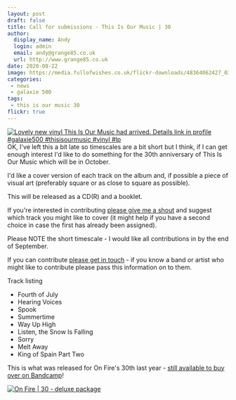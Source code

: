 ```yaml
---
layout: post
draft: false
title: Call for submissions - This Is Our Music | 30
author:
  display_name: Andy
  login: admin
  email: andy@grange85.co.uk
  url: http://www.grange85.co.uk
date: 2020-08-22
image: https://media.fullofwishes.co.uk/flickr-downloads/48364062427_032127f42a_z.jpg
categories:
 - news
 - galaxie 500
tags:
 - this is our music 30
flickr: true
---
```

<div class="col-md-6 float-right"><a data-flickr-embed="true" href="https://www.flickr.com/photos/grange85/48364062427/in/photolist-2gFLsMi-davAPe-cf7oNw" title="Lovely new vinyl This Is Our Music had arrived. Details link in profile #galaxie500 #thisisourmusic #vinyl #lp"><img class="img-fluid" src="https://media.fullofwishes.co.uk/flickr-downloads/48364062427_032127f42a_z.jpg" alt="Lovely new vinyl This Is Our Music had arrived. Details link in profile #galaxie500 #thisisourmusic #vinyl #lp"></a></div>
OK, I've left this a bit late so timescales are a bit short but I think, if I can get enough interest I'd like to do something for the 30th anniversary of This Is Our Music which will be in October. 

I'd like a cover version of each track on the album and, if possible a piece of visual art (preferably square or as close to square as possible).

This will be released as a CD(R) and a booklet.

If you're interested in contributing [please give me a shout](https://www.fullofwishes.co.uk/about/) and suggest which track you might like to cover (it might help if you have a second choice in case the first has already been assigned). 

Please NOTE the short timescale - I would like all contributions in by the end of September.

If you can contribute [please get in touch](https://www.fullofwishes.co.uk/about/) - if you know a band or artist who might like to contribute please pass this information on to them.

Track listing

 - Fourth of July
 - Hearing Voices
 - Spook
 - Summertime
 - Way Up High
 - Listen, the Snow Is Falling
 - Sorry
 - Melt Away
 - King of Spain Part Two


This is what was released for On Fire's 30th last year - [still available to buy over on Bandcamp](https://aheadfullofwishes.bandcamp.com/album/on-fire-30)!

<a data-flickr-embed="true" href="https://www.flickr.com/photos/grange85/49141936086/in/photolist-J76PUd-2ixWYub-2hSvgwH-2hSwids-2hSvgw7-2hSvgxp-2hSckio-2hPsKTn-2gdbJFb-FZKVt7/" title="On Fire | 30 - deluxe package"><img src="https://media.fullofwishes.co.uk/flickr-downloads/49141936086_0b47e9a431_c.jpg" alt="On Fire | 30 - deluxe package"></a>
